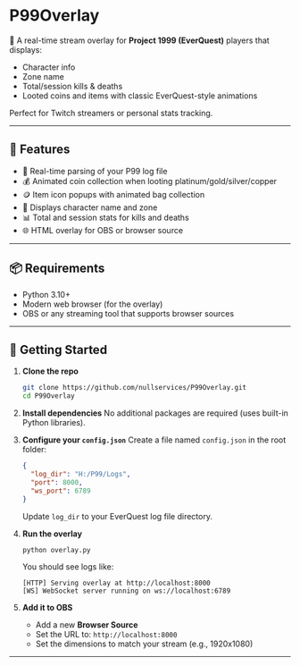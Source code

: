 # P99Overlay

🎥 A real-time stream overlay for **Project 1999 (EverQuest)** players that displays:
- Character info
- Zone name
- Total/session kills & deaths
- Looted coins and items with classic EverQuest-style animations

Perfect for Twitch streamers or personal stats tracking.

---

## 🔧 Features

- 📜 Real-time parsing of your P99 log file
- 💰 Animated coin collection when looting platinum/gold/silver/copper
- 🪙 Item icon popups with animated bag collection
- 🧍 Displays character name and zone
- 📊 Total and session stats for kills and deaths
- 🌐 HTML overlay for OBS or browser source

---

## 📦 Requirements

- Python 3.10+  
- Modern web browser (for the overlay)
- OBS or any streaming tool that supports browser sources

---

## 🚀 Getting Started

1. **Clone the repo**
   ```bash
   git clone https://github.com/nullservices/P99Overlay.git
   cd P99Overlay
   ```

2. **Install dependencies**
   No additional packages are required (uses built-in Python libraries).

3. **Configure your `config.json`**
   Create a file named `config.json` in the root folder:

   ```json
   {
     "log_dir": "H:/P99/Logs",
     "port": 8000,
     "ws_port": 6789
   }
   ```

   Update `log_dir` to your EverQuest log file directory.

4. **Run the overlay**
   ```bash
   python overlay.py
   ```

   You should see logs like:
   ```
   [HTTP] Serving overlay at http://localhost:8000
   [WS] WebSocket server running on ws://localhost:6789
   ```

5. **Add it to OBS**

   - Add a new **Browser Source**
   - Set the URL to: `http://localhost:8000`
   - Set the dimensions to match your stream (e.g., 1920x1080)

---
